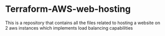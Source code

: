 # Terraform-AWS-web-hosting
This is a repository that contains all the files related to hosting a website on 2 aws instances which implements load balancing capabilities
